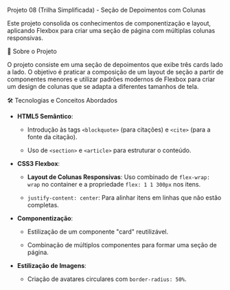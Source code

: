  Projeto 08 (Trilha Simplificada) - Seção de Depoimentos com Colunas

Este projeto consolida os conhecimentos de componentização e layout, aplicando Flexbox para criar uma seção de página com múltiplas colunas responsivas.

 🚀 Sobre o Projeto

O projeto consiste em uma seção de depoimentos que exibe três cards lado a lado. O objetivo é praticar a composição de um layout de seção a partir de componentes menores e utilizar padrões modernos de Flexbox para criar um design de colunas que se adapta a diferentes tamanhos de tela.

 🛠️ Tecnologias e Conceitos Abordados

- **HTML5 Semântico**:

  - Introdução às tags `<blockquote>` (para citações) e `<cite>` (para a fonte da citação).

  - Uso de `<section>` e `<article>` para estruturar o conteúdo.

- **CSS3 Flexbox**:

  - **Layout de Colunas Responsivas**: Uso combinado de `flex-wrap: wrap` no container e a propriedade `flex: 1 1 300px` nos itens.

  - `justify-content: center`: Para alinhar itens em linhas que não estão completas.

- **Componentização**:

  - Estilização de um componente "card" reutilizável.

  - Combinação de múltiplos componentes para formar uma seção de página.

- **Estilização de Imagens**:

  - Criação de avatares circulares com `border-radius: 50%`.
